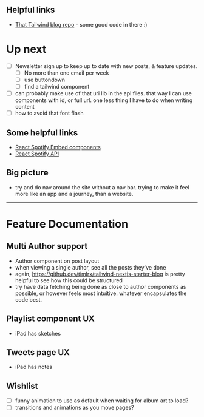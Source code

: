 ## Helpful links
- [That Tailwind blog repo](https://github.com/timlrx/tailwind-nextjs-starter-blog) - some good code in there :)

# Up next
- [ ] Newsletter sign up to keep up to date with new posts, & feature updates.
  - [ ] No more than one email per week
  - [ ] use buttondown
  - [ ] find a tailwind component
- [ ] can probably make use of that uri lib in the api files. that way I can use components with id, or full url. one less thing I have to do when writing content
- [ ] how to avoid that font flash

## Some helpful links
- [React Spotify Embed components](https://github.com/ctjlewis/react-spotify-embed)
- [React Spotify API](https://github.com/idanlo/react-spotify-api)

## Big picture
- try and do nav around the site without a nav bar. trying to make it feel more like an app and a journey, than a website.

---
# Feature Documentation

## Multi Author support 
- Author component on post layout
- when viewing a single author, see all the posts they've done
- again, https://github.dev/timlrx/tailwind-nextjs-starter-blog is pretty helpful to see how this could be structured
- try have data fetching being done as close to author components as possible, or however feels most intuitive. whatever encapsulates the code best.

## Playlist component UX
- iPad has sketches

## Tweets page UX
- iPad has notes

## Wishlist
- [ ] funny animation to use as default when waiting for album art to load?
- [ ] transitions and animations as you move pages?